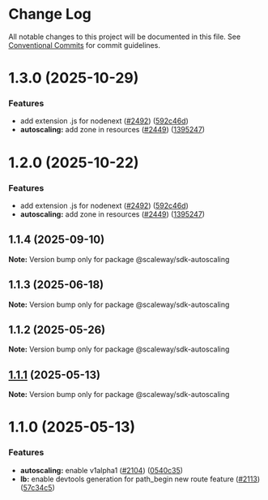 # Change Log

All notable changes to this project will be documented in this file.
See [Conventional Commits](https://conventionalcommits.org) for commit guidelines.

# 1.3.0 (2025-10-29)

### Features

- add extension .js for nodenext ([#2492](https://github.com/scaleway/scaleway-sdk-js/issues/2492)) ([592c46d](https://github.com/scaleway/scaleway-sdk-js/commit/592c46df916c5b8b35f26c13b626eee797970f5d))
- **autoscaling:** add zone in resources ([#2449](https://github.com/scaleway/scaleway-sdk-js/issues/2449)) ([1395247](https://github.com/scaleway/scaleway-sdk-js/commit/139524740f11bb1e7452ec8965174ddb4f1f0d2d))

# 1.2.0 (2025-10-22)

### Features

- add extension .js for nodenext ([#2492](https://github.com/scaleway/scaleway-sdk-js/issues/2492)) ([592c46d](https://github.com/scaleway/scaleway-sdk-js/commit/592c46df916c5b8b35f26c13b626eee797970f5d))
- **autoscaling:** add zone in resources ([#2449](https://github.com/scaleway/scaleway-sdk-js/issues/2449)) ([1395247](https://github.com/scaleway/scaleway-sdk-js/commit/139524740f11bb1e7452ec8965174ddb4f1f0d2d))

## 1.1.4 (2025-09-10)

**Note:** Version bump only for package @scaleway/sdk-autoscaling

## 1.1.3 (2025-06-18)

**Note:** Version bump only for package @scaleway/sdk-autoscaling

## 1.1.2 (2025-05-26)

**Note:** Version bump only for package @scaleway/sdk-autoscaling

## [1.1.1](https://github.com/scaleway/scaleway-sdk-js/compare/@scaleway/sdk-autoscaling@1.1.0...@scaleway/sdk-autoscaling@1.1.1) (2025-05-13)

**Note:** Version bump only for package @scaleway/sdk-autoscaling

# 1.1.0 (2025-05-13)

### Features

- **autoscaling:** enable v1alpha1 ([#2104](https://github.com/scaleway/scaleway-sdk-js/issues/2104)) ([0540c35](https://github.com/scaleway/scaleway-sdk-js/commit/0540c35ffc94762eca86d6e31abf37b7653d68d8))
- **lb:** enable devtools generation for path_begin new route feature ([#2113](https://github.com/scaleway/scaleway-sdk-js/issues/2113)) ([57c34c5](https://github.com/scaleway/scaleway-sdk-js/commit/57c34c58185ac4193269d0be66ec8930884520f2))
